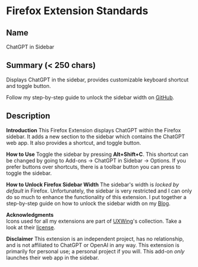 # Firefox Extension Standards

## Name

ChatGPT in Sidebar

## Summary (< 250 chars)

Displays ChatGPT in the sidebar, provides customizable keyboard shortcut and toggle button.

Follow my step-by-step guide to unlock the sidebar width on <a href="https://gist.github.com/semanticdata/ee0bca4f3617241aa98da114653c0b08">GitHub</a>.

## Description

<b>Introduction</b>
This Firefox Extension displays ChatGPT within the Firefox sidebar. It adds a new section to the sidebar which contains the ChatGPT web app. It also provides a shortcut, and toggle button.

<b>How to Use</b>
Toggle the sidebar by pressing <b>Alt+Shift+C</b>.
This shortcut can be changed by going to Add-ons -> ChatGPT in Sidebar -> Options. If you prefer buttons over shortcuts, there is a toolbar button you can press to toggle the sidebar.

<b>How to Unlock Firefox Sidebar Width</b>
The sidebar's width is <i>locked by default</i> in Firefox. Unfortunately, the sidebar is very restricted and I can only do so much to enhance the functionality of this extension. I put together a step-by-step guide on how to unlock the sidebar width on my <a href="https://miguelpimentel.do/unlock-firefox-sidebar/">Blog</a>.

<b>Acknowledgments</b>  
Icons used for all my extensions are part of <a href="https://uxwing.com/">UXWing</a>'s collection. Take a look at their <a href="https://uxwing.com/license">license</a>.

<b>Disclaimer</b>
This extension is an independent project, has no relationship, and is not affiliated to ChatGPT or OpenAI in any way. This extension is primarily for personal use; a personal project if you will. This add-on <i>only</i> launches their web app in the sidebar.
